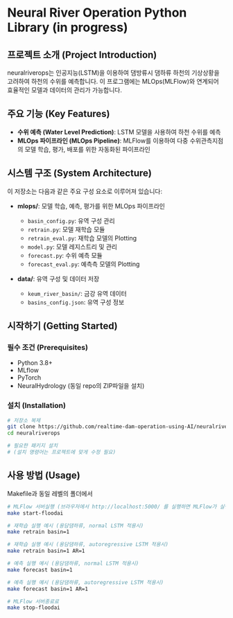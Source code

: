 # Neural River Operation Python Library (in progress)

## 프로젝트 소개 (Project Introduction)

neuralriverops는 인공지능(LSTM)을 이용하여 댐방류시 댐하류 하천의 기상상황을 고려하여 하천의 수위를 예측합니다.
이 프로그램에는 MLOps(MLFlow)와 연계되어 효율적인 모델과 데이터의 관리가 가능합니다.

## 주요 기능 (Key Features)

- **수위 예측 (Water Level Prediction)**: LSTM 모델을 사용하여 하천 수위를 예측
- **MLOps 파이프라인 (MLOps Pipeline)**: MLFlow를 이용하여 다중 수위관측지점의 모델 학습, 평가, 배포를 위한 자동화된 파이프라인

## 시스템 구조 (System Architecture)

이 저장소는 다음과 같은 주요 구성 요소로 이루어져 있습니다:

- **mlops/**: 모델 학습, 예측, 평가를 위한 MLOps 파이프라인
  - `basin_config.py`: 유역 구성 관리
  - `retrain.py`: 모델 재학습 모듈
  - `retrain_eval.py`: 재학습 모델의 Plotting
  - `model.py`: 모델 레지스트리 및 관리
  - `forecast.py`: 수위 예측 모듈
  - `forecast_eval.py`: 예측측 모델의 Plotting


- **data/**: 유역 구성 및 데이터 저장
  - `keum_river_basin/`: 금강 유역 데이터
  - `basins_config.json`: 유역 구성 정보

## 시작하기 (Getting Started)

### 필수 조건 (Prerequisites)

- Python 3.8+
- MLflow
- PyTorch
- NeuralHydrology (동일 repo의 ZIP파일을 설치)

### 설치 (Installation)

```bash
# 저장소 복제
git clone https://github.com/realtime-dam-operation-using-AI/neuralriverops.git
cd neuralriverops

# 필요한 패키지 설치
# (설치 명령어는 프로젝트에 맞게 수정 필요)
```

## 사용 방법 (Usage)

Makefile과 동일 레벨의 폴더에서

```bash
# MLFlow 서버실행 (브라우저에서 http://localhost:5000/ 를 실행하면 MLFlow가 실행됨됨)
make start-floodai

# 재학습 실행 예시 (용담댐하류, normal LSTM 적용시)
make retrain basin=1

# 재학습 실행 예시 (용담댐하류, autoregressive LSTM 적용시)
make retrain basin=1 AR=1

# 예측 실행 예시 (용담댐하류, normal LSTM 적용시)
make forecast basin=1

# 예측 실행 예시 (용담댐하류, autoregressive LSTM 적용시)
make forecast basin=1 AR=1

# MLFlow 서버종료료
make stop-floodai

